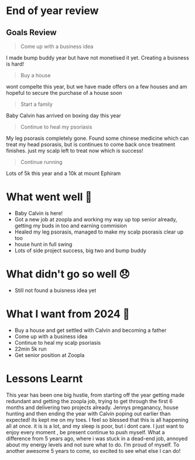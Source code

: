 # End of year review

## Goals Review

> Come up with a business idea
> 

I made bump buddy year but have not monetised it yet. Creating a buisness is hard!

> Buy a house
> 

wont compelte this year, but we have made offers on a few houses and am hopeful to secure the purchase of a house soon

> Start a family
> 

Baby Calvin has arrived on boxing day this year

> Continue to heal my psoriasis
> 

My leg psorasis completely gone. Found some chinese medicine which can treat my head psorasis, but is continues to come back once treatment finishes. just my scalp left to treat now which is success!

> Continue running
> 

Lots of 5k this year and a 10k at mount Ephiram

# What went well 🎉

- Baby Calvin is here!
- Got a new job at zoopla and working my way up top senior already, getting my buds in too and earning commision
- Healed my leg psorasis, managed to make my scalp psorasis clear up too
- house hunt in full swing
- Lots of side project success, big two and bump buddy

# What didn't go so well 😞

- Still not found a buisness idea yet

# What I want from 2024 🔮

- Buy a house and get settled with Calvin and becoming a father
- Come up with a business idea
- Continue to heal my scalp psoriasis
- 22min 5k run
- Get senior position at Zoopla

# Lessons Learnt

This year has been one big hustle, from starting off the year getting made redundant and getting the zoopla job, trying to get through the first 6 months and delivering two projects already.  Jennys preganancy, house hunting and then ending the year with Calvin poping out earlier than expected! its kept me on my toes. I feel so blessed that this is all happening all at once. it is is a lot, and my sleep is poor, but i dont care. I just want to enjoy every moment , be present continue to push myself. What a difference from 5 years ago, where i was stuck in a dead-end job, annoyed about my energy levels and not sure what to do. I’m proud of myself. To another awesome 5 years to come, so excited to see what else I can do!